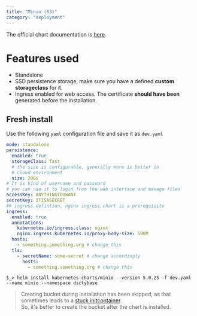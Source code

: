 ```yaml
---
title: "Minio (S3)"
category: "deployment"
---
```


The official chart documentation is [here](https://hub.kubeapps.com/charts/stable/minio).
# Features used
- Standalone
- SSD persistence storage, make sure you have a defined **custom storageclass** for it.
- Ingress enabled for web access. The certificate **should have been** generated before the installation.

## Fresh install
Use the following `yaml` configuration file and save it as `dev.yaml`

```yaml
mode: standalone
persistence:
  enabled: true
  storageClass: fast
  # the size is configurable, generally more is better in
  # cloud environment
  size: 20Gi
# It is kind of username and password
# you can use it to login from the web interface and manage files
accessKey: ANYTHINGYOUWANT
secretKey: ITISASECRET
## ingress defintion, nginx ingress chart is a prerequisite
ingress:
  enabled: true
  annotations:
    kubernetes.io/ingress.class: nginx
    nginx.ingress.kubernetes.io/proxy-body-size: 500M
  hosts:
    - something.something.org # change this
  tls:
    - secretName: some-secret # change accordingly
      hosts:
        - something.something.org # change this
```

```shell
$_> helm install kubernetes-charts/minio --version 5.0.25 -f dev.yaml --name minio --namespace dictybase
```

> Creating bucket during installation has been skipped, as that 
> sometimes leads to a [stuck initcontainer](https://github.com/helm/charts/issues/14014).   
> So, it's better to create the bucket after the chart is installed.

